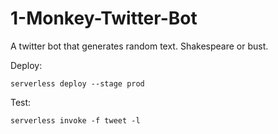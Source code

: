 # 1-Monkey-Twitter-Bot
A twitter bot that generates random text.  Shakespeare or bust.

Deploy:

`serverless deploy --stage prod`


Test:

`serverless invoke -f tweet -l`
